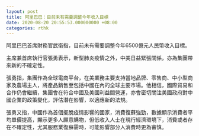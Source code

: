 ```yaml
---
layout: post
title: 阿里巴巴：目前未有需要調整今年收入目標
date: 2020-08-20 20:55:53.000000000 +08:00
categories: rthk
---
```


阿里巴巴首席財務官武衛指，目前未有需要調整今年6500億元人民幣收入目標。

主席兼首席執行官張勇表示，新型肺炎疫情之外，中美日益緊張關係，亦為集團帶來新的不確定性。

張勇指，集團作為全球電商平台，在美業務主要支持當地品牌、零售商、中小型商家及農場主人，將產品銷售至包括中國在內的全球主要市場。他相信，國際貿易和合作仍會繼續，集團會在符合中國及美國利益間營運，亦會密切關注美國政府對中國企業的政策變化，評估潛在影響，以適應新的法規。

張勇又指，中國作為首個擺脫疫情影響的國家，消費復蘇強勁，數據顯示消費者平均單價提高，顯示更多人願意購物，但低收入人士在現行經濟環境下，消費或者存在不確定性，尤其服務業復蘇需時，可能影響部分人消費時更為審慎。
